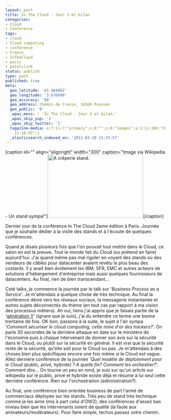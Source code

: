 ```yaml
---
layout: post
title: In The Cloud - Jour 3 et bilan
categories:
- Cloud
- Conference
tags:
- cloud
- Cloud computing
- conference
- France
- InTheCloud
- paris
- petalslink
status: publish
type: post
published: true
meta:
  geo_latitude: '43.484082'
  geo_longitude: '3.676690'
  geo_accuracy: '80'
  geo_address: Chemin de Cresse, 34560 Poussan
  geo_public: '0'
  _wpas_mess: ! 'In The Cloud - Jour 3 et bilan:'
  _wpas_skip_yup: '1'
  _wpas_skip_twitter: '1'
  tagazine-media: a:7:{s:7:"primary";s:0:"";s:6:"images";a:1:{s:106:"http://upload.wikimedia.org/wikipedia/commons/thumb/8/89/Picswiss_BS-55-89.jpg/300px-Picswiss_BS-55-89.jpg";a:6:{s:8:"file_url";s:106:"http://upload.wikimedia.org/wikipedia/commons/thumb/8/89/Picswiss_BS-55-89.jpg/300px-Picswiss_BS-55-89.jpg";s:5:"width";s:3:"300";s:6:"height";s:3:"199";s:4:"type";s:5:"image";s:4:"area";s:5:"59700";s:9:"file_path";s:0:"";}}s:6:"videos";a:0:{}s:11:"image_count";s:1:"1";s:6:"author";s:7:"3303881";s:7:"blog_id";s:7:"3069558";s:9:"mod_stamp";s:19:"2011-03-14
    11:18:55";}
  _elasticsearch_indexed_on: '2011-03-10 21:37:57'
---
```

<div class="zemanta-img">

[caption id="" align="alignright" width="300" caption="Image via Wikipedia - Un stand sympa!"]<a href="http://commons.wikipedia.org/wiki/File:Picswiss_BS-55-89.jpg"><img title="A crêperie stand." src="http://upload.wikimedia.org/wikipedia/commons/thumb/8/89/Picswiss_BS-55-89.jpg/300px-Picswiss_BS-55-89.jpg" alt="A crêperie stand." width="300" height="199" /></a>[/caption]

</div>
Dernier jour de la conférence In The Cloud 2eme édition à Paris. Journée que je souhaite dédier à la visite des stands et à l'écoute de quelques conférences.

Quand je disais plusieurs fois que l'on pouvait tout mettre dans le Cloud, ce salon en est la preuve. Tout le monde fait du Cloud (ou prétend en faire) aujourd'hui. J'ai quand même pas mal rigoler en voyant des stands où des vendeurs de câbles pour datacenter avaient revêtu le plus beau des costards. Il y avait bien évidement les IBM, SFR, EMC et autres acteurs de solutions d'hébergement d'entreprise mais aussi quelques fournisseurs de datacenters. Au final, rien de bien transcendant...

Coté talks, je commence la journée par le talk sur '<em>Business Process as a Service</em>'. Je m'attendais a quelque chose de très technique. Au final la conférence dévie vers les réseaux sociaux, la messagerie instantanée et autres sujets déconnectés du thème (en tout cas par rapport à ma vision des processus métiers). Ah oui, tiens j'ai appris que je faisais partie de la '<a href="http://fr.wikipedia.org/wiki/G%C3%A9n%C3%A9ration_Y" target="_blank">génération Y</a>' (ignare que je suis), j'ai du entendre ce terme une bonne trentaine de fois.
OK bon, passons à la suite, le sujet à l'air sympa '<em>Comment sécuriser le cloud computing, cette mine d'or des hackers?</em>'. On parle 30 secondes de la dernière attaque en date sur le ministère de l'économie puis à chaque intervenant de donner son avis sur la sécurité dans le Cloud, ou plutôt sur la sécurité en général. Il est vrai que la sécurité reste de la sécurité, qu'elle soit pour le Cloud ou pas. Je m'attendais à des choses bien plus spécifiques encore une fois même si le Cloud est vague.
Allez dernière conférence de la journée <em>'Quel modèle de déploiement pour le Cloud (public, privé, hybride) ? A quelle fin? Comment les orchestrer?</em>'. Comment dire... On tourne un peu en rond, je suis sur qu'un article sur wikipedia sur le public, privé et hybride existe déjà et résume à lui seul cette dernière conférence. Rien sur l'orchestration (administration?).

Au final, une conférence bien orientée business de part l'armé de commerciaux déployée sur les stands. Très peu de stand très technique comme je les aime (mis à part celui d'OW2), des conférences d'assez bas niveau bien que les intervenants soient de qualité (la faute aux animateurs/modérateurs). Pour faire simple, techos passez votre chemin.
